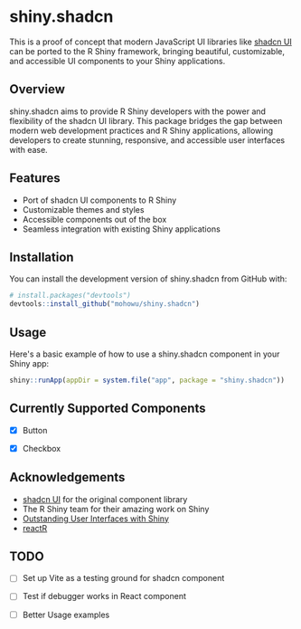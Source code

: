 # shiny.shadcn

This is a proof of concept that modern JavaScript UI libraries like [shadcn UI](https://ui.shadcn.com/) can be ported to the R Shiny framework, bringing beautiful, customizable, and accessible UI components to your Shiny applications.

## Overview

shiny.shadcn aims to provide R Shiny developers with the power and flexibility of the shadcn UI library. This package bridges the gap between modern web development practices and R Shiny applications, allowing developers to create stunning, responsive, and accessible user interfaces with ease.

## Features

- Port of shadcn UI components to R Shiny
- Customizable themes and styles
- Accessible components out of the box
- Seamless integration with existing Shiny applications

## Installation

You can install the development version of shiny.shadcn from GitHub with:

```R
# install.packages("devtools")
devtools::install_github("mohowu/shiny.shadcn")
```

## Usage

Here's a basic example of how to use a shiny.shadcn component in your Shiny app:

```R
shiny::runApp(appDir = system.file("app", package = "shiny.shadcn"))
```


## Currently Supported Components
- [x] Button
- [x] Checkbox


## Acknowledgements

- [shadcn UI](https://ui.shadcn.com/) for the original component library
- The R Shiny team for their amazing work on Shiny
- [Outstanding User Interfaces with Shiny](https://unleash-shiny.rinterface.com/)
- [reactR](https://github.com/react-R/reactR)


## TODO

- [ ] Set up Vite as a testing ground for shadcn component
- [ ] Test if debugger works in React component
- [ ] Better Usage examples


